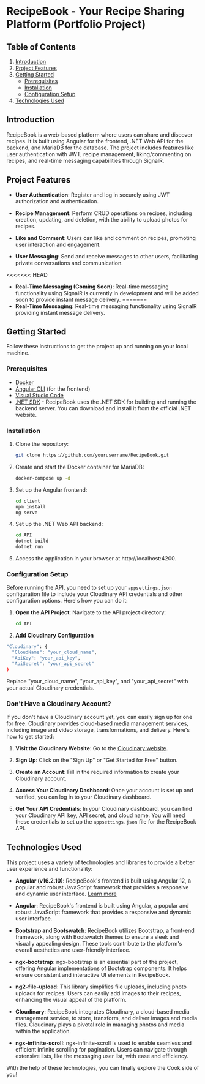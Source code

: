 # RecipeBook - Your Recipe Sharing Platform (Portfolio Project)

## Table of Contents

1. [Introduction](#introduction)
2. [Project Features](#project-features)
3. [Getting Started](#getting-started)
   - [Prerequisites](#prerequisites)
   - [Installation](#installation)
   - [Configuration Setup](#configuration-setup)
4. [Technologies Used](#technologies-used)

## Introduction

RecipeBook is a web-based platform where users can share and discover recipes. It is built using Angular for the frontend, .NET Web API for the backend, and MariaDB for the database. The project includes features like user authentication with JWT, recipe management, liking/commenting on recipes, and real-time messaging capabilities through SignalR.

## Project Features

- **User Authentication**: Register and log in securely using JWT authorization and authentication.

- **Recipe Management**: Perform CRUD operations on recipes, including creation, updating, and deletion, with the ability to upload photos for recipes.

- **Like and Comment**: Users can like and comment on recipes, promoting user interaction and engagement.

- **User Messaging**: Send and receive messages to other users, facilitating private conversations and communication.

<<<<<<< HEAD
- **Real-Time Messaging (Coming Soon)**: Real-time messaging functionality using SignalR is currently in development and will be added soon to provide instant message delivery.
=======
- **Real-Time Messaging**: Real-time messaging functionality using SignalR providing instant message delivery.


## Getting Started

Follow these instructions to get the project up and running on your local machine.

### Prerequisites

- [Docker](https://www.docker.com/get-started)
- [Angular CLI](https://angular.io/guide/setup-local) (for the frontend)
- [Visual Studio Code](https://code.visualstudio.com/download)
- [.NET SDK](https://dotnet.microsoft.com/download/dotnet) - RecipeBook uses the .NET SDK for building and running the backend server. You can download and install it from the official .NET website.

### Installation

1. Clone the repository:

   ```bash
   git clone https://github.com/yourusername/RecipeBook.git

   ```

2. Create and start the Docker container for MariaDB:

   ```bash
   docker-compose up -d

   ```

3. Set up the Angular frontend:

   ```bash
   cd client
   npm install
   ng serve

   ```

4. Set up the .NET Web API backend:
   ```bash
   cd API
   dotnet build
   dotnet run
   ```
5. Access the application in your browser at http://localhost:4200.

### Configuration Setup

Before running the API, you need to set up your `appsettings.json` configuration file to include your Cloudinary API credentials and other configuration options. Here's how you can do it:

1. **Open the API Project**: Navigate to the API project directory:

   ```bash
   cd API
   ```

2. **Add Cloudinary Configuration**

```bash
"Cloudinary": {
  "CloudName": "your_cloud_name",
  "ApiKey": "your_api_key",
  "ApiSecret": "your_api_secret"
}
```

Replace "your_cloud_name", "your_api_key", and "your_api_secret" with your actual Cloudinary credentials.

### Don't Have a Cloudinary Account?

If you don't have a Cloudinary account yet, you can easily sign up for one for free. Cloudinary provides cloud-based media management services, including image and video storage, transformations, and delivery. Here's how to get started:

1. **Visit the Cloudinary Website**: Go to the [Cloudinary website](https://cloudinary.com/).

2. **Sign Up**: Click on the "Sign Up" or "Get Started for Free" button.

3. **Create an Account**: Fill in the required information to create your Cloudinary account.
4. **Access Your Cloudinary Dashboard**: Once your account is set up and verified, you can log in to your Cloudinary dashboard.

5. **Get Your API Credentials**: In your Cloudinary dashboard, you can find your Cloudinary API key, API secret, and cloud name. You will need these credentials to set up the `appsettings.json` file for the RecipeBook API.

## Technologies Used

This project uses a variety of technologies and libraries to provide a better user experience and functionality:

- **Angular (v16.2.10)**: RecipeBook's frontend is built using Angular 12, a popular and robust JavaScript framework that provides a responsive and dynamic user interface. [Learn more](https://angular.io/)

- **Angular**: RecipeBook's frontend is built using Angular, a popular and robust JavaScript framework that provides a responsive and dynamic user interface.

- **Bootstrap and Bootswatch**: RecipeBook utilizes Bootstrap, a front-end framework, along with Bootswatch themes to ensure a sleek and visually appealing design. These tools contribute to the platform's overall aesthetics and user-friendly interface.

- **ngx-bootstrap**: ngx-bootstrap is an essential part of the project, offering Angular implementations of Bootstrap components. It helps ensure consistent and interactive UI elements in RecipeBook.

- **ng2-file-upload**: This library simplifies file uploads, including photo uploads for recipes. Users can easily add images to their recipes, enhancing the visual appeal of the platform.

- **Cloudinary**: RecipeBook integrates Cloudinary, a cloud-based media management service, to store, transform, and deliver images and media files. Cloudinary plays a pivotal role in managing photos and media within the application.

- **ngx-infinite-scroll**: ngx-infinite-scroll is used to enable seamless and efficient infinite scrolling for pagination. Users can navigate through extensive lists, like the messaging user list, with ease and efficiency.

With the help of these technologies, you can finally explore the Cook side of you!
